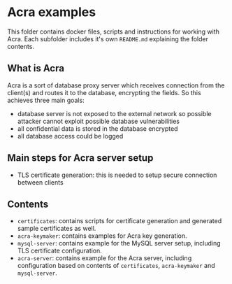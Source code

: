 # Acra examples

This folder contains docker files, scripts and instructions for working with Acra. Each subfolder includes it's own `README.md` explaining the folder contents.

## What is Acra

Acra is a sort of database proxy server which receives connection from the client(s) and routes it to the database, encrypting the fields.
So this achieves three main goals:
- database server is not exposed to the external network so possible attacker cannot exploit possible database vulnerabilities
- all confidential data is stored in the database encrypted
- all database access could be logged

## Main steps for Acra server setup

- TLS certificate generation: this is needed to setup secure connection between clients

## Contents

- `certificates`: contains scripts for certificate generation and generated sample certificates as well.
- `acra-keymaker`: contains examples for Acra key generation.
- `mysql-server`: contains example for the MySQL server setup, including TLS certificate configuration.
- `acra-server`: contains example for the Acra server, including configuration based on contents of `certificates`, `acra-keymaker` and `mysql-server`.
